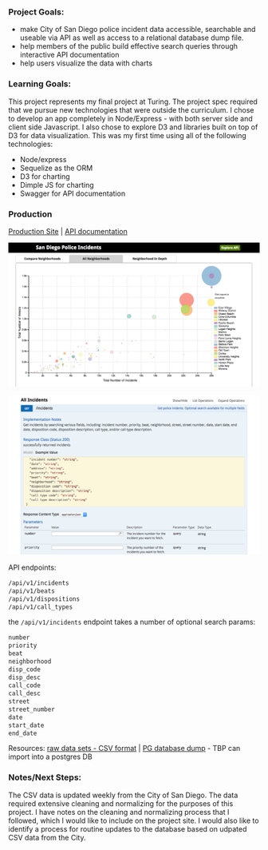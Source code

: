 ### Project Goals:

* make City of San Diego police incident data accessible, searchable and useable via API as well as access to a relational database dump file.
* help members of the public build effective search queries through interactive API documentation
* help users visualize the data with charts


### Learning Goals:
This project represents my final project at Turing.  The project spec required that we pursue new technologies that were outside the curriculum. I chose to develop an app completely in Node/Express - with both server side and client side Javascript.  I also chose to explore D3 and libraries built on top of D3 for data visualization.  This was my first time using all of the following technologies:

* Node/express
* Sequelize as the ORM
* D3 for charting
* Dimple JS for charting
* Swagger for API documentation


### Production
[Production Site](https://sandiego-police-data.herokuapp.com)
| [API documentation](https://sandiego-police-data.herokuapp.com/documentation)

![sample chart](public/images/police-project-screenshot.png)

![sample documentation](public/images/police-project-screenshot-2.png)


API endpoints:
```
/api/v1/incidents
/api/v1/beats
/api/v1/dispositions
/api/v1/call_types  
```

the `/api/v1/incidents` endpoint takes a number of optional search params:
```
number
priority
beat
neighborhood
disp_code
disp_desc
call_code
call_desc
street
street_number
date
start_date
end_date
```

Resources:
[raw data sets - CSV format](http://data.sandiego.gov/dataset/police-calls-service) |
[PG database dump]()  - TBP can import into a postgres DB

### Notes/Next Steps:  
The CSV data is updated weekly from the City of San Diego.  The data required extensive cleaning and normalizing for the purposes of this project.  I have notes on the cleaning and normalizing process that I followed, which I would like to include on the project site.  I would also like to identify a process for routine updates to the database based on udpated CSV data from the City.
